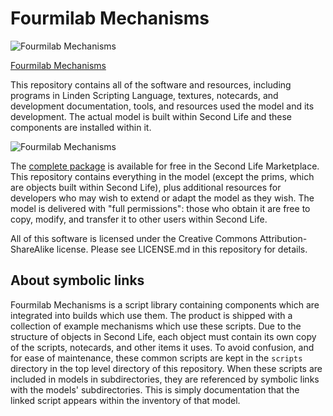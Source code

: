 # Fourmilab Mechanisms

![Fourmilab Mechanisms](marketplace/images/mech1.png)

[Fourmilab Mechanisms](https://marketplace.secondlife.com/p/Fourmilab-Mechanisms/20515612)

This repository contains all of the software and resources,
including programs in Linden Scripting Language, textures,
notecards, and development documentation, tools, and resources
used the model and its development.  The actual model is built
within Second Life and these components are installed within it.

![Fourmilab Mechanisms](marketplace/images/mech2.png)

The
[complete package](https://marketplace.secondlife.com/p/Fourmilab-Mechanisms/20515612)
is available for free in the Second Life Marketplace.  This
repository contains everything in the model (except the prims,
which are objects built within Second Life), plus additional
resources for developers who may wish to extend or adapt the
model as they wish.  The model is delivered with "full permissions":
those who obtain it are free to copy, modify, and transfer it to
other users within Second Life.

All of this software is licensed under the Creative Commons
Attribution-ShareAlike license.  Please see LICENSE.md in this
repository for details.

## About symbolic links

Fourmilab Mechanisms is a script library containing components
which are integrated into builds which use them.  The product
is shipped with a collection of example mechanisms which use
these scripts.  Due to the structure of objects in Second Life,
each object must contain its own copy of the scripts, notecards,
and other items it uses.  To avoid confusion, and for ease of
maintenance, these common scripts are kept in the `scripts`
directory in the top level directory of this repository.  When
these scripts are included in models in subdirectories, they are
referenced by symbolic links with the models' subdirectories.
This is simply documentation that the linked script appears within
the inventory of that model.
